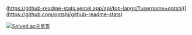 (https://github-readme-stats.vercel.app/api/top-langs/?username=optshj)](https://github.com/optshj/github-readme-stats)

[![Solved.ac프로필](http://mazassumnida.wtf/api/v2/generate_badge?boj=optshj)](https://solved.ac/optshj)
